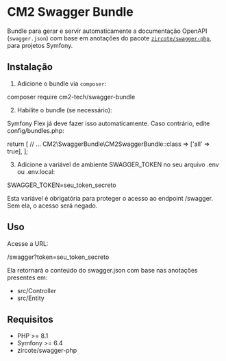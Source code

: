 # CM2 Swagger Bundle

Bundle para gerar e servir automaticamente a documentação OpenAPI (`swagger.json`) com base em anotações do pacote [`zircote/swagger-php`](https://github.com/zircote/swagger-php), para projetos Symfony.

## Instalação

1. Adicione o bundle via `composer`:

composer require cm2-tech/swagger-bundle

2. Habilite o bundle (se necessário):

Symfony Flex já deve fazer isso automaticamente. Caso contrário, edite config/bundles.php:

return [
    // ...
    CM2\SwaggerBundle\CM2SwaggerBundle::class => ['all' => true],
];

3. Adicione a variável de ambiente SWAGGER_TOKEN no seu arquivo .env ou .env.local:

SWAGGER_TOKEN=seu_token_secreto

Esta variável é obrigatória para proteger o acesso ao endpoint /swagger.
Sem ela, o acesso será negado.

## Uso

Acesse a URL:

/swagger?token=seu_token_secreto

Ela retornará o conteúdo do swagger.json com base nas anotações presentes em:

- src/Controller
- src/Entity

## Requisitos

- PHP >= 8.1
- Symfony >= 6.4
- zircote/swagger-php